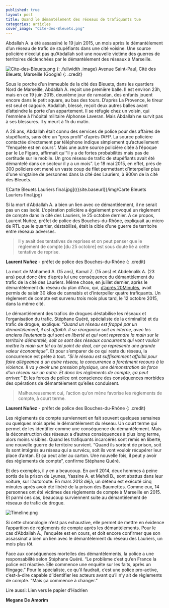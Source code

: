 ```yaml
---
published: true
layout: post
title: Quand le démantèlement des réseaux de trafiquants tue
categories: articles
cover_image: "Cite-des-Bleuets.png"
---
```


Abdallah A. a été assassiné le 19 juin 2015, un mois après le démantèlement d’un réseau de trafic de stupéfiants dans une cité voisine. Une source policière n’exclut pas qu’Abdallah soit une nouvelle victime des guerres de territoires déclenchées par le démantèlement des réseaux à Marseille.

![Cite-des-Bleuets.png]({{site.baseurl}}/img/Cite-des-Bleuets.png)
{: .fullwidth .image}
Avenue Saint-Paul, Cité des Bleuets, Marseille (Google)
{: .credit}

Sous le porche d’un immeuble de la cité des Bleuets, dans les quartiers Nord de Marseille, Abdallah A. reçoit une première balle. Il est environ 23h, mais en ce 19 juin 2015, deuxième jour de ramadan, des enfants jouent encore dans le petit square, au bas des tours. D’après La Provence, le tireur est seul et cagoulé. Abdallah, blessé, reçoit deux autres balles avant d’atteindre la porte d’un appartement. Il se réfugie chez un voisin, qui l'emmène à l’hôpital militaire Alphonse Laveran. Mais Abdallah ne survit pas à ses blessures. Il y meurt à 1h du matin.

A 28 ans, Abdallah était connu des services de police pour des affaires de stupéfiants, sans être un “gros profil” d’après l’AFP. La source policière contactée directement par téléphone indique simplement qu’actuellement “l’enquête est en cours”. Mais une autre source policière citée à l’époque par le Le Figaro, affirmait qu’“il y a de fortes probabilités mais pas de certitude sur le mobile. Un gros réseau de trafic de stupéfiants avait été démantelé dans ce secteur il y a un mois”. Le 18 mai 2015, en effet, près de 300 policiers ont mené un vaste coup de filet permettant d’interpeller plus d'une vingtaine de personnes dans la cité des Lauriers, à 900m de la cité des Bleuets. 

![Carte Bleuets Lauriers final.jpg]({{site.baseurl}}/img/Carte Bleuets Lauriers final.jpg)

Si la mort d’Abdallah A. a bien un lien avec ce démantèlement, il ne serait pas un cas isolé. L’opération policière a également provoqué un règlement de compte dans la cité des Lauriers, le 25 octobre dernier. A ce propos, Laurent Nuñez, préfet de police des Bouches-du-Rhône, expliquait au micro de RTL que le quartier, déstabilisé, était la cible d’une guerre de territoire entre réseaux adverses. 

> Il y avait des tentatives de reprises et on peut penser que le règlement de compte [du 25 octobre] est sous doute lié à cette tentative de reprise.

**Laurent Nuñez** - préfet de police des Bouches-du-Rhône
{: .credit}

La mort de Mohamed A. (15 ans), Kamal Z. (15 ans) et Abdelmalik A. (23 ans) peut donc être d’après lui une conséquence du démantèlement du trafic de la cité des Lauriers.
Même chose, en juillet dernier, après le démantèlement du réseau du plan d’Aou, qui, [d’après 20Minutes](http://www.20minutes.fr/marseille/1647795-20150707-marseille-nouvelle-approche-lutter-contre-trafics-stups), avait permis de saisir 30 kilos de cannabis et d’interpeller quatre trafiquants. Un règlement de compte est survenu trois mois plus tard, le 12 octobre 2015, dans la même cité. 

Le démantèlement des trafics de drogues déstabilise les réseaux et l’organisation du trafic. Stéphane Quéré, spécialiste de la criminalité et du trafic de drogue, explique: _“Quand un réseau est frappé par un démantèlement, il est affaibli. Il se réorganise soit en interne, avec les anciens lieutenants qui sont en liberté et qui vont reprendre la main sur le territoire démantelé, soit ce sont des réseaux concurrents qui vont vouloir mettre la main sur tel ou tel point de deal, car ça représente une grande valeur économique”_. Et pour s’emparer de ce qui reste du réseau, la concurrence est prête à tout. _“Si le réseau est suffisamment affaibli pour faire allégeance à un autre réseau, la concurrence a forcément recours à la violence. Il va y avoir une pression physique, une démonstration de force d’un réseau sur un autre. Et donc les règlements de compte, ça peut arriver.”_
Et les forces de police ont conscience des conséquences morbides des opérations de démantèlement qu’elles conduisent.


> Malheureusement oui, l’action qu’on mène favorise les règlements de compte, à court terme.

**Laurent Nuñez** - préfet de police des Bouches-du-Rhône
{: .credit}

Les règlements de compte surviennent en fait souvent quelques semaines ou quelques mois après le démantèlement du réseau. Un court terme qui permet de les identifier comme une conséquence du démantèlement. 
Mais la déconstruction des réseaux a d’autres conséquences à plus long terme, alors moins visibles. Quand les trafiquants incarcérés sont remis en liberté, une nouvelle guerre de territoire survient.
“Quand ils sortent de prison, soit ils sont intégrés au réseau qui a survécu, soit ils vont vouloir récupérer leur place d’antan. Et ça peut aller au carton. Une nouvelle fois, il peut y avoir des règlements de compte”, confirme Stéphane Quéré.

Et des exemples, il y en a beaucoup. En avril 2014, deux hommes à peine sortis de la prison de Lyunes, Yassine A. et Mehdi B., sont abattus dans leur voiture, sur l’autoroute. En mars 2013 déjà, un détenu est exécuté cinq minutes après avoir été libéré de la prison des Baumettes. 
Comme eux, 14 personnes ont été victimes des règlements de compte à Marseille en 2015. Et parmi ces cas, beaucoup surviennent suite au démantèlement de réseaux de trafic de drogue.

![Timeline.png]({{site.baseurl}}/img/Timeline.png)

Si cette chronologie n’est pas exhaustive, elle permet de mettre en évidence l’apparition de règlements de compte après les démantèlements. Pour le cas d’Abdallah A., l’enquête est en cours, et doit encore confirmer que son assassinat a bien un lien avec le démantèlement du réseau des Lauriers, un mois plus tôt.

Face aux conséquences mortelles des démantèlements, la police a une responsabilité selon Stéphane Quéré. “Le problème c’est qu’en France la police est réactive. Elle commence une enquête sur les faits, après un flingage.” Pour le spécialiste, ce qu’il faudrait, c’est une police pro-active, c’est-à-dire capable d’identifier les acteurs avant qu’il n’y ait de règlements de compte. 
“Mais ça commence à changer.” 

Lire aussi: Lien vers le papier d’Hadrien

**Megane De Amorim**